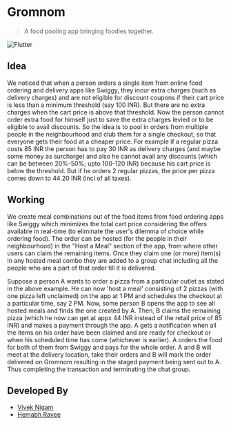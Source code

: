 # Gromnom

> A food pooling app bringing foodies together.

![Flutter](https://img.shields.io/badge/Flutter-Made%20with%20Flutter-blue)

## Idea
We noticed that when a person orders a single item from online food ordering and delivery apps like Swiggy, they incur extra charges (such as delivery charges) and are not eligible for discount coupons if their cart price is less than a minimum threshold (say 100 INR). But there are no extra charges when the cart price is above that threshold. Now the person cannot order extra food for himself just to save the extra charges levied or to be eligible to avail discounts. So the idea is to pool in orders from multiple people in the neighbourhood and club them for a single checkout, so that everyone gets their food at a cheaper price.
For example if a regular pizza costs 85 INR the person has to pay 30 INR as delivery charges (and maybe some money as surcharge) and also he cannot avail any discounts (which can be between 20%-50%; upto 100-120 INR) because his cart price is below the threshold. But if he orders 2 regular pizzas, the price per pizza comes down to 44.20 INR (incl of all taxes).

## Working
We create meal combinations out of the food items from food ordering apps like Swiggy which minimizes the total cart price considering the offers available in real-time (to eliminate the user's dilemma of choice while ordering food). The order can be hosted (for the people in their neighbourhood) in the "Host a Meal" section of the app, from where other users can claim the remaining items. Once they claim one (or more) item(s) in any hosted meal combo they are added to a group chat including all the people who are a part of that order till it is delivered. 

Suppose a person A wants to order a pizza from a particular outlet as stated in the above example. He can now 'host a meal' consisting of 2 pizzas (with one pizza left unclaimed) on the app at 1 PM and schedules the checkout at a particular time, say 2 PM. Now, some person B opens the app to see all hosted meals and finds the one created by A. Then, B claims the remaining pizza (which he now can get at appx 44 INR instead of the retail price of 85 INR) and makes a payment through the app. A gets a notification when all the items on his order have been claimed and are ready for checkout or when his scheduled time has come (whichever is earlier). A orders the food for both of them from Swiggy and pays for the whole order. A and B will meet at the delivery location, take their orders and B will mark the order delivered on Gromnom resulting in the staged payment being sent out to A. Thus completing the transaction and terminating the chat group.

## Developed By
- [Vivek Nigam](https://github.com/viveknigam3003)
- [Hemabh Ravee](https://github.com/hemabhravee)
